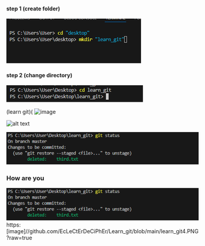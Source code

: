 
####  step 1 (create folder)
![learn git 1](https://github.com/EcLeCtErDeCiPhEr/Learn_git/blob/main/learn_git1.PNG?raw=true)

#### step 2 (change directory)
![learn_git_20](https://github.com/EcLeCtErDeCiPhEr/Learn_git/blob/main/learn_git20.PNG?raw=true)

(learn git)( ![image](https://github.com/EcLeCtErDeCiPhEr/Learn_git/assets/174363237/74afae69-a4de-4e37-9fdf-466a67efdcce)

![alt text](https://github.com/EcLeCtErDeCiPhEr/Learn_git/blob/main/learn_git13.jpg?raw=true)

![learn git 13](https://github.com/EcLeCtErDeCiPhEr/Learn_git/blob/main/learn_git13.PNG)

### How are you
![learn git 13](https://github.com/EcLeCtErDeCiPhEr/Learn_git/blob/main/learn_git13.PNG?raw=true)
https:[image]//github.com/EcLeCtErDeCiPhEr/Learn_git/blob/main/learn_git4.PNG?raw=true
